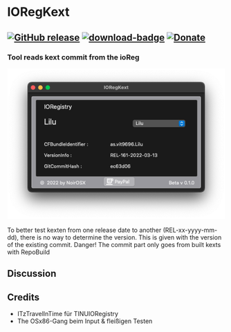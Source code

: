 # IORegKext

[![GitHub release](https://img.shields.io/github/release/webfalter/IORegKext?include_prereleases=&sort=semver&color=blue)](https://github.com/webfalter/IORegKext/releases/)
[![download-badge](https://img.shields.io/github/downloads/webfalter/IORegKext/total.svg?style=flat-square "Download status")](https://github.com/webfalter/IORegKext/releases/latest "Download status")
[![Donate](https://img.shields.io/badge/-Buy%20me%20a%20coffee-orange.svg)](https://www.paypal.com/paypalme/webfalter)
-----

### Tool reads kext commit from the ioReg

![](./img/info.png)

To better test kexten from one release date to another (REL-xx-yyyy-mm-dd), there is no way to determine the version.
This is given with the version of the existing commit.
Danger! 
The commit part only goes from built kexts with RepoBuild

## Discussion

## Credits
* ITzTravelInTime für TINUIORegistry
* The OSx86-Gang beim Input & fleißigen Testen
